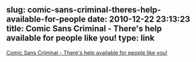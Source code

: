 slug: comic-sans-criminal-theres-help-available-for-people
date: 2010-12-22 23:13:23
title: Comic Sans Criminal - There's help available for people like you!
type: link
---

[Comic Sans Criminal - There's help available for people like you!](http://www.comicsanscriminal.com/)
